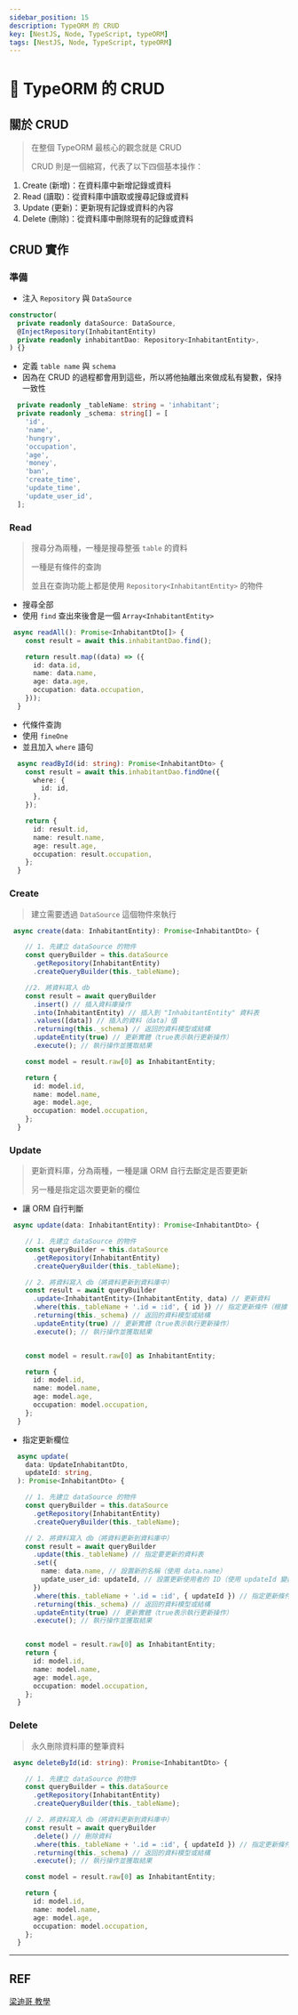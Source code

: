 ```yaml
---
sidebar_position: 15
description: TypeORM 的 CRUD
key: [NestJS, Node, TypeScript, typeORM]
tags: [NestJS, Node, TypeScript, typeORM]
---
```


# 🐔 TypeORM 的 CRUD

## 關於 CRUD

> 在整個 TypeORM 最核心的觀念就是 CRUD
>
> CRUD 則是一個縮寫，代表了以下四個基本操作：

1. Create (新增)：在資料庫中新增記錄或資料
2. Read (讀取)：從資料庫中讀取或搜尋記錄或資料
3. Update (更新)：更新現有記錄或資料的內容
4. Delete (刪除)：從資料庫中刪除現有的記錄或資料

## CRUD 實作

### 準備

- 注入 `Repository` 與 `DataSource`

```ts
constructor(
  private readonly dataSource: DataSource,
  @InjectRepository(InhabitantEntity)
  private readonly inhabitantDao: Repository<InhabitantEntity>,
) {}
```

- 定義 `table name` 與 `schema`
- 因為在 CRUD 的過程都會用到這些，所以將他抽離出來做成私有變數，保持一致性

```ts
  private readonly _tableName: string = 'inhabitant';
  private readonly _schema: string[] = [
    'id',
    'name',
    'hungry',
    'occupation',
    'age',
    'money',
    'ban',
    'create_time',
    'update_time',
    'update_user_id',
  ];
```

### Read

> 搜尋分為兩種，一種是搜尋整張 `table` 的資料
>
> 一種是有條件的查詢
>
> 並且在查詢功能上都是使用 `Repository<InhabitantEntity>` 的物件

- 搜尋全部
- 使用 `find` 查出來後會是一個 `Array<InhabitantEntity>`

```ts
 async readAll(): Promise<InhabitantDto[]> {
    const result = await this.inhabitantDao.find();

    return result.map((data) => ({
      id: data.id,
      name: data.name,
      age: data.age,
      occupation: data.occupation,
    }));
  }
```

- 代條件查詢
- 使用 `fineOne`
- 並且加入 `where` 語句

```ts
  async readById(id: string): Promise<InhabitantDto> {
    const result = await this.inhabitantDao.findOne({
      where: {
        id: id,
      },
    });

    return {
      id: result.id,
      name: result.name,
      age: result.age,
      occupation: result.occupation,
    };
  }
```

### Create

> 建立需要透過 `DataSource` 這個物件來執行

```ts
 async create(data: InhabitantEntity): Promise<InhabitantDto> {

    // 1. 先建立 dataSource 的物件
    const queryBuilder = this.dataSource
      .getRepository(InhabitantEntity)
      .createQueryBuilder(this._tableName);

    //2. 將資料寫入 db
    const result = await queryBuilder
      .insert() // 插入資料庫操作
      .into(InhabitantEntity) // 插入到 "InhabitantEntity" 資料表
      .values([data]) // 插入的資料（data）值
      .returning(this._schema) // 返回的資料模型或結構
      .updateEntity(true) // 更新實體（true表示執行更新操作）
      .execute(); // 執行操作並獲取結果

    const model = result.raw[0] as InhabitantEntity;

    return {
      id: model.id,
      name: model.name,
      age: model.age,
      occupation: model.occupation,
    };
  }
```

### Update

> 更新資料庫，分為兩種，一種是讓 ORM 自行去斷定是否要更新
>
> 另一種是指定這次要更新的欄位

- 讓 ORM 自行判斷

```ts
 async update(data: InhabitantEntity): Promise<InhabitantDto> {

    // 1. 先建立 dataSource 的物件
    const queryBuilder = this.dataSource
      .getRepository(InhabitantEntity)
      .createQueryBuilder(this._tableName);

    // 2. 將資料寫入 db（將資料更新到資料庫中）
    const result = await queryBuilder
      .update<InhabitantEntity>(InhabitantEntity, data) // 更新資料
      .where(this._tableName + '.id = :id', { id }) // 指定更新條件（根據 id）
      .returning(this._schema) // 返回的資料模型或結構
      .updateEntity(true) // 更新實體（true表示執行更新操作）
      .execute(); // 執行操作並獲取結果


    const model = result.raw[0] as InhabitantEntity;

    return {
      id: model.id,
      name: model.name,
      age: model.age,
      occupation: model.occupation,
    };
  }
```

- 指定更新欄位

```ts
  async update(
    data: UpdateInhabitantDto,
    updateId: string,
  ): Promise<InhabitantDto> {

    // 1. 先建立 dataSource 的物件
    const queryBuilder = this.dataSource
      .getRepository(InhabitantEntity)
      .createQueryBuilder(this._tableName);

    // 2. 將資料寫入 db（將資料更新到資料庫中）
    const result = await queryBuilder
      .update(this._tableName) // 指定要更新的資料表
      .set({
        name: data.name, // 設置新的名稱（使用 data.name）
        update_user_id: updateId, // 設置更新使用者的 ID（使用 updateId 變數）
      })
      .where(this._tableName + '.id = :id', { updateId }) // 指定更新條件
      .returning(this._schema) // 返回的資料模型或結構
      .updateEntity(true) // 更新實體（true表示執行更新操作）
      .execute(); // 執行操作並獲取結果


    const model = result.raw[0] as InhabitantEntity;
    return {
      id: model.id,
      name: model.name,
      age: model.age,
      occupation: model.occupation,
    };
  }
```

### Delete

> 永久刪除資料庫的整筆資料

```ts
 async deleteById(id: string): Promise<InhabitantDto> {

    // 1. 先建立 dataSource 的物件
    const queryBuilder = this.dataSource
      .getRepository(InhabitantEntity)
      .createQueryBuilder(this._tableName);

    // 2. 將資料寫入 db（將資料更新到資料庫中）
    const result = await queryBuilder
      .delete() // 刪除資料
      .where(this._tableName + '.id = :id', { updateId }) // 指定更新條件
      .returning(this._schema) // 返回的資料模型或結構
      .execute(); // 執行操作並獲取結果

    const model = result.raw[0] as InhabitantEntity;

    return {
      id: model.id,
      name: model.name,
      age: model.age,
      occupation: model.occupation,
    };
  }
```

---

## REF

[梁迪哥 教學](https://hackmd.io/@JgGTFI_BRjyUv6YuG1bmUQ/B1ZKISX_n/%2FFwXhSn6rTXG4BsAQCeiJyw#5-%E5%AF%A6%E4%BD%9C-%E5%9F%BA%E7%A4%8E%E6%93%8D%E4%BD%9C)
